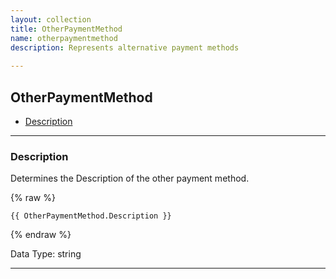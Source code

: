 ```yaml
---
layout: collection
title: OtherPaymentMethod
name: otherpaymentmethod
description: Represents alternative payment methods
 
---
```


## OtherPaymentMethod

* [Description](#description)

---

<a name="name"></a>
### Description
Determines the Description of the other payment method.

{% raw %}
```liquid
{{ OtherPaymentMethod.Description }}

```
{% endraw %}

Data Type: string

---